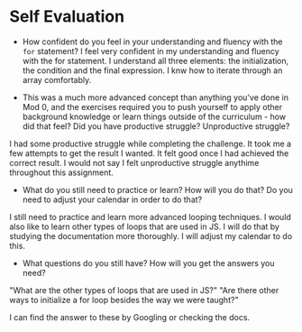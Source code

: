 # Self Evaluation

- How confident do you feel in your understanding and fluency with the `for` statement?
I feel very confident in my understanding and fluency with the for statement. I understand all three elements: the initialization, the condition and the final expression. I knw how to iterate through an array comfortably.

- This was a much more advanced concept than anything you've done in Mod 0, and the exercises required you to push yourself to apply other background knowledge or learn things outside of the curriculum - how did that feel? Did you have productive struggle? Unproductive struggle?

I had some productive struggle while completing the challenge. It took me a few attempts to get the result I wanted. It felt good once I had achieved the correct result. I would not say I felt unproductive struggle anythime throughout this assignment.

- What do you still need to practice or learn? How will you do that? Do you need to adjust your calendar in order to do that?

I still need to practice and learn more advanced looping techniques. I would also like to learn other types of loops that are used in JS. I will do that by studying the documentation more thoroughly. I will adjust my calendar to do this.

- What questions do you still have? How will you get the answers you need?

"What are the other types of loops that are used in JS?" 
"Are there other ways to initialize a for loop besides the way we were taught?"

I can find the answer to these by Googling or checking the docs.

